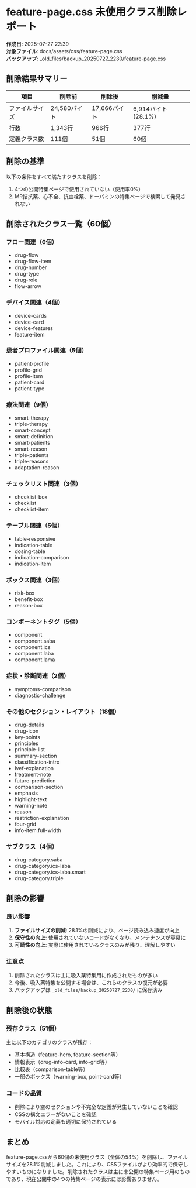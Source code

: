 # feature-page.css 未使用クラス削除レポート

**作成日**: 2025-07-27 22:39  
**対象ファイル**: docs/assets/css/feature-page.css  
**バックアップ**: _old_files/backup_20250727_2230/feature-page.css

## 削除結果サマリー

| 項目 | 削除前 | 削除後 | 削減量 |
|------|--------|--------|--------|
| ファイルサイズ | 24,580バイト | 17,666バイト | 6,914バイト (28.1%) |
| 行数 | 1,343行 | 966行 | 377行 |
| 定義クラス数 | 111個 | 51個 | 60個 |

## 削除の基準

以下の条件をすべて満たすクラスを削除：
1. 4つの公開特集ページで使用されていない（使用率0%）
2. MR拮抗薬、心不全、抗血栓薬、ドーパミンの特集ページで検索して発見されない

## 削除されたクラス一覧（60個）

### フロー関連（6個）
- drug-flow
- drug-flow-item  
- drug-number
- drug-type
- drug-role
- flow-arrow

### デバイス関連（4個）
- device-cards
- device-card
- device-features
- feature-item

### 患者プロファイル関連（5個）
- patient-profile
- profile-grid
- profile-item
- patient-card
- patient-type

### 療法関連（9個）
- smart-therapy
- triple-therapy
- smart-concept
- smart-definition
- smart-patients
- smart-reason
- triple-patients
- triple-reasons
- adaptation-reason

### チェックリスト関連（3個）
- checklist-box
- checklist
- checklist-item

### テーブル関連（5個）
- table-responsive
- indication-table
- dosing-table
- indication-comparison
- indication-item

### ボックス関連（3個）
- risk-box
- benefit-box
- reason-box

### コンポーネントタグ（5個）
- component
- component.saba
- component.ics
- component.laba
- component.lama

### 症状・診断関連（2個）
- symptoms-comparison
- diagnostic-challenge

### その他のセクション・レイアウト（18個）
- drug-details
- drug-icon
- key-points
- principles
- principle-list
- summary-section
- classification-intro
- lvef-explanation
- treatment-note
- future-prediction
- comparison-section
- emphasis
- highlight-text
- warning-note
- reason
- restriction-explanation
- four-grid
- info-item.full-width

### サブクラス（4個）
- drug-category.saba
- drug-category.ics-laba
- drug-category.ics-laba.smart
- drug-category.triple

## 削除の影響

### 良い影響
1. **ファイルサイズの削減**: 28.1%の削減により、ページ読み込み速度が向上
2. **保守性の向上**: 使用されていないコードがなくなり、メンテナンスが容易に
3. **可読性の向上**: 実際に使用されているクラスのみが残り、理解しやすい

### 注意点
1. 削除されたクラスは主に吸入薬特集用に作成されたものが多い
2. 今後、吸入薬特集を公開する場合は、これらのクラスの復元が必要
3. バックアップは `_old_files/backup_20250727_2230/` に保存済み

## 削除後の状態

### 残存クラス（51個）
主に以下のカテゴリのクラスが残存：
- 基本構造（feature-hero, feature-section等）
- 情報表示（drug-info-card, info-grid等）
- 比較表（comparison-table等）
- 一部のボックス（warning-box, point-card等）

### コードの品質
- 削除により空のセクションや不完全な定義が発生していないことを確認
- CSSの構文エラーがないことを確認
- モバイル対応の定義も適切に保持されている

## まとめ

feature-page.cssから60個の未使用クラス（全体の54%）を削除し、ファイルサイズを28.1%削減しました。これにより、CSSファイルがより効率的で保守しやすいものになりました。削除されたクラスは主に未公開の特集ページ用のものであり、現在公開中の4つの特集ページの表示には影響ありません。